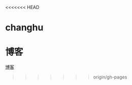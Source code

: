 <<<<<<< HEAD
# changhu
博客
=======

[博客](http://changhu2013.github.io/changhu/)
>>>>>>> origin/gh-pages
